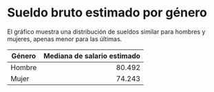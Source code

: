 # Sueldo bruto estimado por género

El gráfico muestra una distribución de sueldos similar para hombres y mujeres,
apenas menor para las últimas.

| Género | Mediana de salario estimado |
| ------ | ---------------------------:|
| Hombre |                      80.492 |
| Mujer  |                      74.243 |
